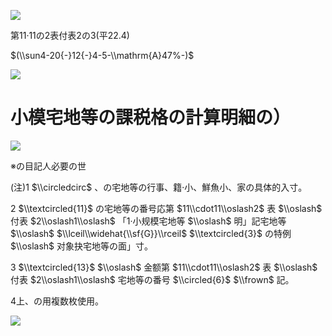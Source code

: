 ![](https://www.nta.go.jp/tmp/146d6074-9be9-4093-ab6f-08cfcb3ee678/images/c923e271108eb87d213983801cd87629bda1a821575c87382265fe01543ced54.jpg)

第11·11の2表付表2の3(平22.4)

$(\\sun4-20{-}12{-}4-5-\\mathrm{A}47%-)$

![](https://www.nta.go.jp/tmp/146d6074-9be9-4093-ab6f-08cfcb3ee678/images/297c6b04bfd25e100b538174a264c6b9ed270368437189bdd59f457f1ec6d75a.jpg)

# 小模宅地等の課税格の計算明細の）

![](https://www.nta.go.jp/tmp/146d6074-9be9-4093-ab6f-08cfcb3ee678/images/a5ba4b161551c4b8f4625f0af9e2a30241f77931e2e3ca925809380c54764485.jpg)

※の目記人必要の世

(注)1 $\\circledcirc$ 、の宅地等の行事、籍·小、鮮魚小、家の具体的入寸。

2 $\\textcircled{11}$ の宅地等の番号応第 $11\\cdot11\\oslash2$ 表 $\\oslash$ 付表 $2\\oslash1\\oslash$ 「1·小规模宅地等 $\\oslash$ 明」記宅地等 $\\oslash$ $\\lceil\\widehat{\\sf{G}}\\rceil$ $\\textcircled{3}$ の特例 $\\oslash$ 对象抉宅地等の面」寸。

3 $\\textcircled{13}$ $\\oslash$ 金额第 $11\\cdot11\\oslash2$ 表 $\\oslash$ 付表 $2\\oslash1\\oslash$ 宅地等の番号 $\\circled{6}$ $\\frown$ 記。

4上、の用複数枚使用。

![](https://www.nta.go.jp/tmp/146d6074-9be9-4093-ab6f-08cfcb3ee678/images/040af12197f4afb2b33117481aba091b4539704ad72c59dad53fbd8a1c93bef3.jpg)
